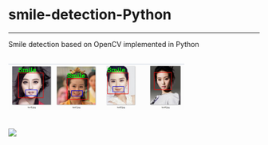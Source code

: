 # smile-detection-Python
---
Smile detection based on OpenCV implemented in Python

<br/>
<div>
<img src="https://github.com/kaisark/smile-detection/blob/master/smile.jpg" width="70%">
</div>
<br/>

<br/>
<div>
<img src="https://github.com/kaisark/smile-detection/blob/master/smiling.gif width="70%">
</div>
<br/>

